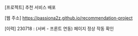 [프로젝트]
추천 서비스 배포

[웹 주소]
https://passiona2z.github.io/recommendation-project

[이력]
230718 : (서버 - 프론트 연동) 페이지 정상 작동 확인